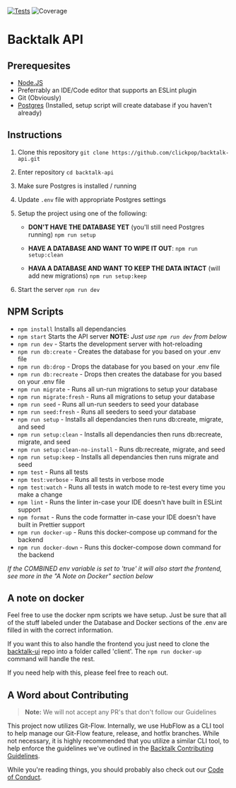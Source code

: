[![Tests](https://img.shields.io/circleci/build/gh/ClickPop/backtalk-api?label=Tests&style=for-the-badge)](https://circleci.com/gh/ClickPop/backtalk-api) ![Coverage](https://img.shields.io/coveralls/github/ClickPop/backtalk-api?style=for-the-badge)

# Backtalk API

## Prerequesites

- [Node.JS](https://nodejs.org/)
- Preferrably an IDE/Code editor that supports an ESLint plugin
- Git (Obviously)
- [Postgres](https://www.postgresql.org/download/) (Installed, setup script will create database if you haven't already)

## Instructions

1. Clone this repository
   `git clone https://github.com/clickpop/backtalk-api.git`
2. Enter repository
   `cd backtalk-api`
3. Make sure Postgres is installed / running
4. Update `.env` file with appropriate Postgres settings
5. Setup the project using one of the following:

   - **DON'T HAVE THE DATABASE YET** (you'll still need Postgres running)
     `npm run setup`

   - **HAVE A DATABASE AND WANT TO WIPE IT OUT**:
     `npm run setup:clean`

   - **HAVA A DATABASE AND WANT TO KEEP THE DATA INTACT** (will add new migrations)
     `npm run setup:keep`

6. Start the server
   `npm run dev`

## NPM Scripts

- `npm install` Installs all dependancies
- `npm start` Starts the API server **NOTE:** _Just use `npm run dev` from below_
- `npm run dev` - Starts the development server with hot-reloading
- `npm run db:create` - Creates the database for you based on your .env file
- `npm run db:drop` - Drops the database for you based on your .env file
- `npm run db:recreate` - Drops then creates the database for you based on your .env file
- `npm run migrate` - Runs all un-run migrations to setup your database
- `npm run migrate:fresh` - Runs all migrations to setup your database
- `npm run seed` - Runs all un-run seeders to seed your database
- `npm run seed:fresh` - Runs all seeders to seed your database
- `npm run setup` - Installs all dependancies then runs db:create, migrate, and seed
- `npm run setup:clean` - Installs all dependancies then runs db:recreate, migrate, and seed
- `npm run setup:clean-no-install` - Runs db:recreate, migrate, and seed
- `npm run setup:keep` - Installs all dependancies then runs migrate and seed
- `npm test` - Runs all tests
- `npm test:verbose` - Runs all tests in verbose mode
- `npm test:watch` - Runs all tests in watch mode to re-test every time you make a change
- `npm lint` - Runs the linter in-case your IDE doesn't have built in ESLint support
- `npm format` - Runs the code formatter in-case your IDE doesn't have built in Prettier support
- `npm run docker-up` - Runs this docker-compose up command for the backend
- `npm run docker-down` - Runs this docker-compose down command for the backend

_If the COMBINED env variable is set to 'true' it will also start the frontend, see more in the "A Note on Docker" section below_

## A note on docker

Feel free to use the docker npm scripts we have setup. Just be sure that all of the stuff labeled under the Database and Docker sections of the .env are filled in with the correct information.

If you want this to also handle the frontend you just need to clone the [backtalk-ui](https://github.com/clickpop/backtalk-ui/) repo into a folder called 'client'. The `npm run docker-up` command will handle the rest.

If you need help with this, please feel free to reach out.

## A Word about Contributing

> **Note:** We will not accept any PR's that don't follow our Guidelines

This project now utilizes Git-Flow. Internally, we use HubFlow as a CLI tool to help manage our Git-Flow feature, release, and hotfix branches. While not necessary, it is highly recommended that you utilize a similar CLI tool, to help enforce the guidelines we've outlined in the [Backtalk Contributing Guidelines](CONTRIBUTING.md).

While you're reading things, you should probably also check out our [Code of Conduct](CODE_OF_CONDUCT.md).
